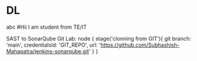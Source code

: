 # DL
abc
#Hii I am student from TE/IT



SAST to SonarQube Git Lab:
node
{
        stage('clonning from GIT'){
    git branch: 'main', credentialsId: 'GIT_REPO', url: 'https://github.com/Subhashish-Mahapatra/jenkins-sonarqube.git'
        }
}
